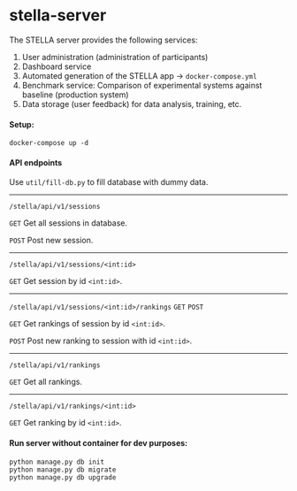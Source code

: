 # stella-server

The STELLA server provides the following services:

1. User administration (administration of participants)
2. Dashboard service
3. Automated generation of the STELLA app &rarr; `docker-compose.yml`
4. Benchmark service: Comparison of experimental systems against baseline (production system)
5. Data storage (user feedback) for data analysis, training, etc.

#### Setup:
```
docker-compose up -d
```

#### API endpoints

Use `util/fill-db.py` to fill database with dummy data.

---

`/stella/api/v1/sessions` 

`GET` Get all sessions in database.

`POST` Post new session.

---

`/stella/api/v1/sessions/<int:id>` 

`GET` Get session by id `<int:id>`.

---

`/stella/api/v1/sessions/<int:id>/rankings` `GET` `POST`

`GET` Get rankings of session by id `<int:id>`.

`POST` Post new ranking to session with id `<int:id>`.

---

`/stella/api/v1/rankings` 

`GET` Get all rankings.

---

`/stella/api/v1/rankings/<int:id>`

`GET` Get ranking by id `<int:id>`.

#### Run server without container for dev purposes:

```
python manage.py db init
python manage.py db migrate
python manage.py db upgrade
```